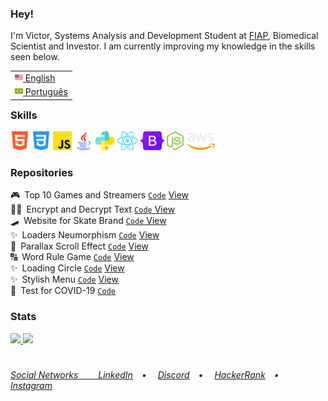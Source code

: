 <h3>Hey!</h3>
I'm Victor, Systems Analysis and Development Student at <a href="https://www.fiap.com.br/" target="_blank">FIAP</a>, Biomedical Scientist and Investor. I am currently improving my knowledge in the skills seen below.<br>

<table align="right">
 <tr><td><a href="README.md"><img src="assets/us-flag.png" height="13"> English</a></td></tr>
 <tr><td><a href="README_pt.md"><img src="assets/br-flag.png" height="13"> Português</a></td></tr>
</table>
<h3>Skills</h3>
<div>
  <img src = "assets/html5.png" alt="HTML5" height = "30px">
  <img src = "assets/css.png" alt="CSS3" height = "30px">
  <img src = "assets/javascript.png" alt="JavaScript" height = "30px">
  <img src = "assets/java.png" alt="Java" height = "30px">
  <img src = "assets/python.png" alt="Python" height = "30px">
  <img src = "assets/react.png" alt="React" height = "30px">
  <img src = "assets/bootstrap.png" alt="React" height = "30px">
  <img src = "assets/node.png" alt="Node" height = "30px">
  <img src = "assets/aws.png" alt="React" height = "30px">
 </div>

<h3>Repositories</h3>
🎮&ensp;Top 10 Games and Streamers <a href="https://github.com/VictorlBueno/Top-Games-Streamers" target="_blank"><code>Code</code></a> <a href="https://vlb-top-streamers-games.netlify.app/" target="_blank">View</a><br>
👨‍💻&ensp;Encrypt and Decrypt Text <a href="https://github.com/VictorlBueno/encrypt" target="_blank"><code>Code</code></a><a href="https://vlb-encrypt.netlify.app/" target="_blank"> View</a><br>
🛹&ensp;Website for Skate Brand <a href="https://github.com/VictorlBueno/skate-brand" target="_blank"><code>Code</code></a><a href="https://vlb-skate-brand.netlify.app/" target="_blank"> View</a><br>
✨&ensp;Loaders Neumorphism <a href="https://github.com/VictorlBueno/Loaders-Neumorphism" target="_blank"><code>Code</code></a> <a href="https://vlb-loaders-neumorphism.netlify.app/" target="_blank">View</a><br>
🌄&ensp;Parallax Scroll Effect <a href="https://github.com/VictorlBueno/Parallax-Scroll-Effect" target="_blank"><code>Code</code></a> <a href="https://vlb-parallax-scroll-effect.netlify.app/" target="_blank">View</a><br>
🔠&ensp;Word Rule Game <a href="https://github.com/VictorlBueno/Word-Rule-Game" target="_blank"><code>Code</code></a> <a href="https://vlb-word-rule-game.netlify.app/" target="_blank">View</a><br>
✨&ensp;Loading Circle <a href="https://github.com/VictorlBueno/Loading-Circle" target="_blank"><code>Code</code></a> <a href="https://vlb-loading-circle.netlify.app/" target="_blank">View</a><br>
✨&ensp;Stylish Menu <a href="https://github.com/VictorlBueno/Stylish-Menu" target="_blank"><code>Code</code></a> <a href="https://vlb-stylish-menu.netlify.app/" target="_blank">View</a><br>
🦠&ensp;Test for COVID-19 <a href="https://github.com/VictorlBueno/Virtual-Test-COVID-19" target="_blank"><code>Code</code></a><br>

<h3>Stats</h3>
<div>
<a href="https://github.com/victorlbueno">
<img height="180em" src="https://github-readme-stats.vercel.app/api?username=victorlbueno&show_icons=true&theme=dark&include_all_commits=true&count_private=true"/>
<img height="180em" src="https://github-readme-stats.vercel.app/api/top-langs/?username=victorlbueno&layout=compact&langs_count=7&theme=dark"/>
</div>

#
<h6>Social Networks&ensp;&ensp;&ensp;&ensp;
<a href="https://linkedin.com/in/victorlbueno/" target="_blank">LinkedIn</a>&ensp;&ensp;•&ensp;&ensp;
<a href="https://discordapp.com/users/Playsken#1180" target="_blank">Discord</a>&ensp;&ensp;•&ensp;&ensp;
<a href="https://www.hackerrank.com/Playsken" target="_blank">HackerRank</a>&ensp;&ensp;•&ensp;&ensp;
<a href="https://instagram.com/victorlbueno" target="_blank">Instagram</a></h6>
